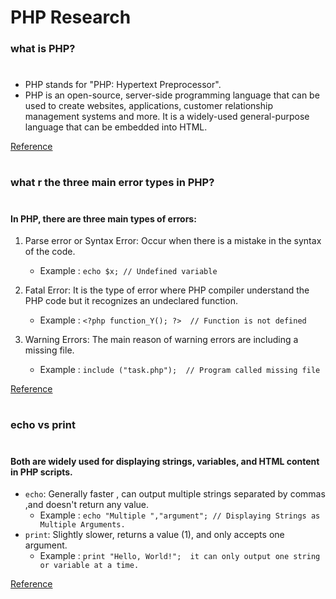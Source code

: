 # PHP Research

### what is PHP?
#
* PHP stands for "PHP: Hypertext Preprocessor". 
* PHP is an open-source, server-side programming language that can be used to create websites, applications, customer relationship management systems and more. It is a widely-used general-purpose language that can be embedded into HTML.

[Reference](https://codeinstitute.net/global/blog/what-is-php-programming/#:~:text=PHP%20is%20an%20open%2Dsource,can%20be%20embedded%20into%20HTML)
#
### what r the three main error types in PHP?
#

#### In PHP, there are three main types of errors:

1. Parse error or Syntax Error: Occur when there is a mistake in the syntax of the code.
    * Example : `echo $x; // Undefined variable`

2. Fatal Error: It is the type of error where PHP compiler understand the PHP code but it recognizes an undeclared function.
    * Example : `<?php function_Y(); ?>  // Function is not defined`
3. Warning Errors:  The main reason of warning errors are including a missing file. 
    * Example : `include ("task.php");  // Program called missing file`

[Reference](https://www.geeksforgeeks.org/php-types-of-errors/)
#
### echo vs print
#
#### Both are widely used for displaying strings, variables, and HTML content in PHP scripts.
* `echo`: Generally faster , can output multiple strings separated by commas ,and doesn't return any value.
    * Example : `echo "Multiple ","argument"; // Displaying Strings as Multiple Arguments.`
* `print`: Slightly slower, returns a value (1), and only accepts one argument.
    * Example : `print "Hello, World!";  it can only output one string or variable at a time.`
  
[Reference](geeksforgeeks.org/php-echo-print/)
#